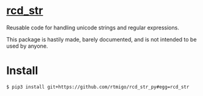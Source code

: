 # [rcd_str](https://github.com/rtmigo/rcd_str_py)

Reusable code for handling unicode strings and regular expressions.

This package is hastily made, barely documented, and is not intended to 
be used by anyone.

# Install

``` bash
$ pip3 install git+https://github.com/rtmigo/rcd_str_py#egg=rcd_str
```